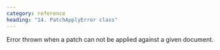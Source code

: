 ```yaml
---
category: reference
heading: "14. PatchApplyError class"
---
```


Error thrown when a patch can not be applied against a given document.